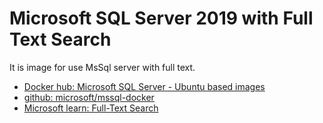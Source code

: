 # Microsoft SQL Server 2019 with Full Text Search

It is image for use MsSql server with full text.

- [Docker hub: Microsoft SQL Server - Ubuntu based images](https://hub.docker.com/_/microsoft-mssql-server)
- [github: microsoft/mssql-docker](https://github.com/microsoft/mssql-docker)
- [Microsoft learn: Full-Text Search](https://learn.microsoft.com/en-us/sql/relational-databases/search/full-text-search?view=sql-server-ver15)
